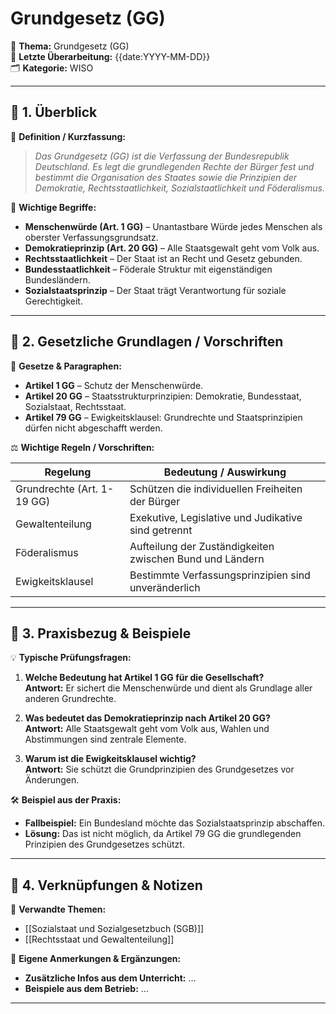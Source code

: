# Grundgesetz (GG)

📌 **Thema:** Grundgesetz (GG)  
📅 **Letzte Überarbeitung:** {{date:YYYY-MM-DD}}  
🗂 **Kategorie:** WISO

---

## 🔹 1. Überblick

📖 **Definition / Kurzfassung:**

> _Das Grundgesetz (GG) ist die Verfassung der Bundesrepublik Deutschland. Es legt die grundlegenden Rechte der Bürger fest und bestimmt die Organisation des Staates sowie die Prinzipien der Demokratie, Rechtsstaatlichkeit, Sozialstaatlichkeit und Föderalismus._

🔑 **Wichtige Begriffe:**

- **Menschenwürde (Art. 1 GG)** – Unantastbare Würde jedes Menschen als oberster Verfassungsgrundsatz.
- **Demokratieprinzip (Art. 20 GG)** – Alle Staatsgewalt geht vom Volk aus.
- **Rechtsstaatlichkeit** – Der Staat ist an Recht und Gesetz gebunden.
- **Bundesstaatlichkeit** – Föderale Struktur mit eigenständigen Bundesländern.
- **Sozialstaatsprinzip** – Der Staat trägt Verantwortung für soziale Gerechtigkeit.

---

## 🔹 2. Gesetzliche Grundlagen / Vorschriften

📜 **Gesetze & Paragraphen:**

- **Artikel 1 GG** – Schutz der Menschenwürde.
- **Artikel 20 GG** – Staatsstrukturprinzipien: Demokratie, Bundesstaat, Sozialstaat, Rechtsstaat.
- **Artikel 79 GG** – Ewigkeitsklausel: Grundrechte und Staatsprinzipien dürfen nicht abgeschafft werden.

⚖️ **Wichtige Regeln / Vorschriften:**

|Regelung|Bedeutung / Auswirkung|
|---|---|
|Grundrechte (Art. 1-19 GG)|Schützen die individuellen Freiheiten der Bürger|
|Gewaltenteilung|Exekutive, Legislative und Judikative sind getrennt|
|Föderalismus|Aufteilung der Zuständigkeiten zwischen Bund und Ländern|
|Ewigkeitsklausel|Bestimmte Verfassungsprinzipien sind unveränderlich|

---

## 🔹 3. Praxisbezug & Beispiele

💡 **Typische Prüfungsfragen:**

1. **Welche Bedeutung hat Artikel 1 GG für die Gesellschaft?**  
    **Antwort:** Er sichert die Menschenwürde und dient als Grundlage aller anderen Grundrechte.
    
2. **Was bedeutet das Demokratieprinzip nach Artikel 20 GG?**  
    **Antwort:** Alle Staatsgewalt geht vom Volk aus, Wahlen und Abstimmungen sind zentrale Elemente.
    
3. **Warum ist die Ewigkeitsklausel wichtig?**  
    **Antwort:** Sie schützt die Grundprinzipien des Grundgesetzes vor Änderungen.
    

🛠 **Beispiel aus der Praxis:**

- **Fallbeispiel:** Ein Bundesland möchte das Sozialstaatsprinzip abschaffen.
- **Lösung:** Das ist nicht möglich, da Artikel 79 GG die grundlegenden Prinzipien des Grundgesetzes schützt.

---

## 🔹 4. Verknüpfungen & Notizen

🔗 **Verwandte Themen:**

- [[Sozialstaat und Sozialgesetzbuch (SGB)]]
- [[Rechtsstaat und Gewaltenteilung]]

📝 **Eigene Anmerkungen & Ergänzungen:**

- **Zusätzliche Infos aus dem Unterricht:** …
- **Beispiele aus dem Betrieb:** …

---